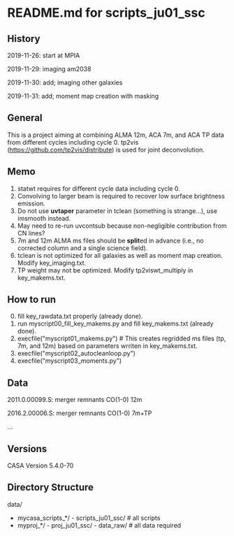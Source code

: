 # README.md for scripts_ju01_ssc

## History
2019-11-26: start at MPIA

2019-11-29: imaging am2038

2019-11-30: add; imaging other galaxies

2019-11-31: add; moment map creation with masking

## General

This is a project aiming at combining ALMA 12m, ACA 7m, and ACA TP data from different cycles including cycle 0. tp2vis (https://github.com/tp2vis/distribute) is used for joint deconvolution.

## Memo
1. statwt requires for different cycle data including cycle 0.
2. Convolving to larger beam is required to recover low surface brightness emission.
3. Do not use **uvtaper** parameter in tclean (something is strange...), use imsmooth instead.
4. May need to re-run uvcontsub because non-negligible contribution from CN lines?
5. 7m and 12m ALMA ms files should be **split**ed in advance (i.e., no corrected column and a single science field).
6. tclean is not optimized for all galaxies as well as moment map creation. Modify key_imaging.txt.
7. TP weight may not be optimized. Modify tp2viswt_multiply in key_makems.txt.

## How to run
0. fill key_rawdata.txt properly (already done).
0. run myscript00_fill_key_makems.py and fill key_makems.txt (already done).
1. execfile("myscript01_makems.py") # This creates regridded ms files (tp, 7m, and 12m) based on parameters wrriten in key_makems.txt.
2. execfile("myscript02_autocleanloop.py")
3. execfile("myscript03_moments.py")

## Data
2011.0.00099.S: merger remnants CO(1-0) 12m

2016.2.00006.S: merger remnants CO(1-0) 7m+TP

...

## Versions
CASA Version 5.4.0-70

## Directory Structure
data/
  - mycasa_scripts_*/ - scripts_ju01_ssc/   # all scripts
  - myproj_*/ - proj_ju01_ssc/ - data_raw/  # all data required

